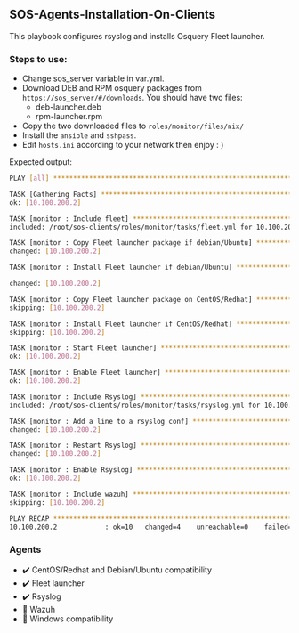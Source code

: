 ## SOS-Agents-Installation-On-Clients

This playbook configures rsyslog and installs Osquery Fleet launcher.

### Steps to use:

- Change sos_server variable in var.yml.
- Download DEB and RPM osquery packages from `https://sos_server/#/downloads`. You should have two files:
  - deb-launcher.deb
  - rpm-launcher.rpm
- Copy the two downloaded files to `roles/monitor/files/nix/`
- Install the `ansible` and `sshpass`.
- Edit `hosts.ini` according to your network then enjoy : )


Expected output:
```sh
PLAY [all] *****************************************************************************************************************************************

TASK [Gathering Facts] *****************************************************************************************************************************
ok: [10.100.200.2]

TASK [monitor : Include fleet] *********************************************************************************************************************
included: /root/sos-clients/roles/monitor/tasks/fleet.yml for 10.100.200.2

TASK [monitor : Copy Fleet launcher package if debian/Ubuntu] **************************************************************************************
changed: [10.100.200.2]

TASK [monitor : Install Fleet launcher if debian/Ubuntu] *******************************************************************************************

changed: [10.100.200.2]

TASK [monitor : Copy Fleet launcher package on CentOS/Redhat] **************************************************************************************
skipping: [10.100.200.2]

TASK [monitor : Install Fleet launcher if CentOS/Redhat] *******************************************************************************************
skipping: [10.100.200.2]

TASK [monitor : Start Fleet launcher] **************************************************************************************************************
ok: [10.100.200.2]

TASK [monitor : Enable Fleet launcher] *************************************************************************************************************
ok: [10.100.200.2]

TASK [monitor : Include Rsyslog] *******************************************************************************************************************
included: /root/sos-clients/roles/monitor/tasks/rsyslog.yml for 10.100.200.2

TASK [monitor : Add a line to a rsyslog conf] ******************************************************************************************************
changed: [10.100.200.2]

TASK [monitor : Restart Rsyslog] *******************************************************************************************************************
changed: [10.100.200.2]

TASK [monitor : Enable Rsyslog] ********************************************************************************************************************
ok: [10.100.200.2]

TASK [monitor : Include wazuh] *********************************************************************************************************************
skipping: [10.100.200.2]

PLAY RECAP *****************************************************************************************************************************************
10.100.200.2            : ok=10   changed=4    unreachable=0    failed=0   


```

### Agents
- :heavy_check_mark: CentOS/Redhat and Debian/Ubuntu compatibility 
- :heavy_check_mark: Fleet launcher 
- :heavy_check_mark: Rsyslog 
- :black_square_button: Wazuh 
- :black_square_button: Windows compatibility

